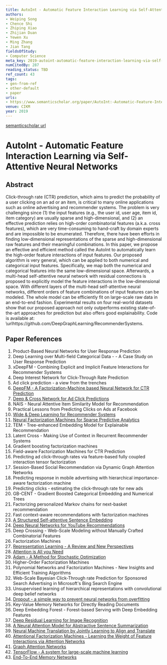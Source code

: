 ```yaml
---
title: AutoInt - Automatic Feature Interaction Learning via Self-Attentive Neural Networks
authors:
- Weiping Song
- Chence Shi
- Zhiping Xiao
- Zhijian Duan
- Yewen Xu
- Ming Zhang
- Jian Tang
fieldsOfStudy:
- Computer Science
meta_key: 2019-autoint-automatic-feature-interaction-learning-via-self-attentive-neural-networks
numCitedBy: 287
reading_status: TBD
ref_count: 43
tags:
- gen-from-ref
- other-default
- paper
urls:
- https://www.semanticscholar.org/paper/AutoInt:-Automatic-Feature-Interaction-Learning-via-Song-Shi/08588a4e596b02f22ac77dc8300aaabc27cb66b4?sort=total-citations
venue: CIKM
year: 2019
---
```


[semanticscholar url](https://www.semanticscholar.org/paper/AutoInt:-Automatic-Feature-Interaction-Learning-via-Song-Shi/08588a4e596b02f22ac77dc8300aaabc27cb66b4?sort=total-citations)

# AutoInt - Automatic Feature Interaction Learning via Self-Attentive Neural Networks

## Abstract

Click-through rate (CTR) prediction, which aims to predict the probability of a user clicking on an ad or an item, is critical to many online applications such as online advertising and recommender systems. The problem is very challenging since (1) the input features (e.g., the user id, user age, item id, item category) are usually sparse and high-dimensional, and (2) an effective prediction relies on high-order combinatorial features (a.k.a. cross features), which are very time-consuming to hand-craft by domain experts and are impossible to be enumerated. Therefore, there have been efforts in finding low-dimensional representations of the sparse and high-dimensional raw features and their meaningful combinations. In this paper, we propose an effective and efficient method called the AutoInt to automatically learn the high-order feature interactions of input features. Our proposed algorithm is very general, which can be applied to both numerical and categorical input features. Specifically, we map both the numerical and categorical features into the same low-dimensional space. Afterwards, a multi-head self-attentive neural network with residual connections is proposed to explicitly model the feature interactions in the low-dimensional space. With different layers of the multi-head self-attentive neural networks, different orders of feature combinations of input features can be modeled. The whole model can be efficiently fit on large-scale raw data in an end-to-end fashion. Experimental results on four real-world datasets show that our proposed approach not only outperforms existing state-of-the-art approaches for prediction but also offers good explainability. Code is available at: \urlhttps://github.com/DeepGraphLearning/RecommenderSystems.

## Paper References

1. Product-Based Neural Networks for User Response Prediction
2. Deep Learning over Multi-field Categorical Data - - A Case Study on User Response Prediction
3. xDeepFM - Combining Explicit and Implicit Feature Interactions for Recommender Systems
4. Deep Interest Network for Click-Through Rate Prediction
5. Ad click prediction - a view from the trenches
6. [DeepFM - A Factorization-Machine based Neural Network for CTR Prediction](2017-deepfm-a-factorization-machine-based-neural-network-for-ctr-prediction.md)
7. [Deep & Cross Network for Ad Click Predictions](2017-deep-cross-network-for-ad-click-predictions.md)
8. NAIS - Neural Attentive Item Similarity Model for Recommendation
9. Practical Lessons from Predicting Clicks on Ads at Facebook
10. [Wide & Deep Learning for Recommender Systems](2016-wide-deep-learning-for-recommender-systems.md)
11. [Neural Factorization Machines for Sparse Predictive Analytics](2017-neural-factorization-machines-for-sparse-predictive-analytics.md)
12. TEM - Tree-enhanced Embedding Model for Explainable Recommendation
13. Latent Cross - Making Use of Context in Recurrent Recommender Systems
14. Gradient boosting factorization machines
15. Field-aware Factorization Machines for CTR Prediction
16. Predicting ad click-through rates via feature-based fully coupled interaction tensor factorization
17. Session-Based Social Recommendation via Dynamic Graph Attention Networks
18. Predicting response in mobile advertising with hierarchical importance-aware factorization machine
19. Predicting clicks - estimating the click-through rate for new ads
20. GB-CENT - Gradient Boosted Categorical Embedding and Numerical Trees
21. Factorizing personalized Markov chains for next-basket recommendation
22. Fast context-aware recommendations with factorization machines
23. [A Structured Self-attentive Sentence Embedding](2017-a-structured-self-attentive-sentence-embedding.md)
24. [Deep Neural Networks for YouTube Recommendations](2016-deep-neural-networks-for-youtube-recommendations.md)
25. Deep Crossing - Web-Scale Modeling without Manually Crafted Combinatorial Features
26. Factorization Machines
27. [Representation Learning - A Review and New Perspectives](2013-representation-learning-a-review-and-new-perspectives.md)
28. [Attention is All you Need](2017-attention-is-all-you-need.md)
29. [Adam - A Method for Stochastic Optimization](2015-adam-a-method-for-stochastic-optimization.md)
30. Higher-Order Factorization Machines
31. Polynomial Networks and Factorization Machines - New Insights and Efficient Training Algorithms
32. Web-Scale Bayesian Click-Through rate Prediction for Sponsored Search Advertising in Microsoft's Bing Search Engine
33. Unsupervised learning of hierarchical representations with convolutional deep belief networks
34. [Dropout - a simple way to prevent neural networks from overfitting](2014-dropout-a-simple-way-to-prevent-neural-networks-from-overfitting.md)
35. Key-Value Memory Networks for Directly Reading Documents
36. Deep Embedding Forest - Forest-based Serving with Deep Embedding Features
37. [Deep Residual Learning for Image Recognition](2016-deep-residual-learning-for-image-recognition.md)
38. [A Neural Attention Model for Abstractive Sentence Summarization](2015-a-neural-attention-model-for-abstractive-sentence-summarization.md)
39. [Neural Machine Translation by Jointly Learning to Align and Translate](2015-neural-machine-translation-by-jointly-learning-to-align-and-translate.md)
40. [Attentional Factorization Machines - Learning the Weight of Feature Interactions via Attention Networks](2017-attentional-factorization-machines-learning-the-weight-of-feature-interactions-via-attention-networks.md)
41. [Graph Attention Networks](2018-graph-attention-networks.md)
42. [TensorFlow - A system for large-scale machine learning](2016-tensorflow-a-system-for-large-scale-machine-learning.md)
43. [End-To-End Memory Networks](2015-end-to-end-memory-networks.md)
